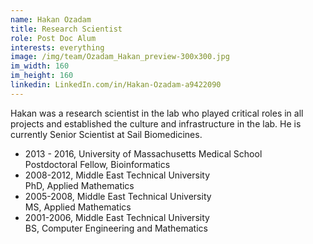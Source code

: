 ```yaml
---
name: Hakan Ozadam
title: Research Scientist
role: Post Doc Alum
interests: everything
image: /img/team/Ozadam_Hakan_preview-300x300.jpg
im_width: 160
im_height: 160 
linkedin: LinkedIn.com/in/Hakan-Ozadam-a9422090 
---
```

Hakan was a research scientist in the lab who played critical roles in all projects and established the culture and infrastructure in the lab. He is currently Senior Scientist at Sail Biomedicines.
  
* 2013 - 2016, University of Massachusetts Medical School   
Postdoctoral Fellow, Bioinformatics     
* 2008-2012, Middle East Technical University   
PhD, Applied Mathematics   
* 2005-2008, Middle East Technical University   
MS, Applied Mathematics  
* 2001-2006, Middle East Technical University   
BS, Computer Engineering and Mathematics

